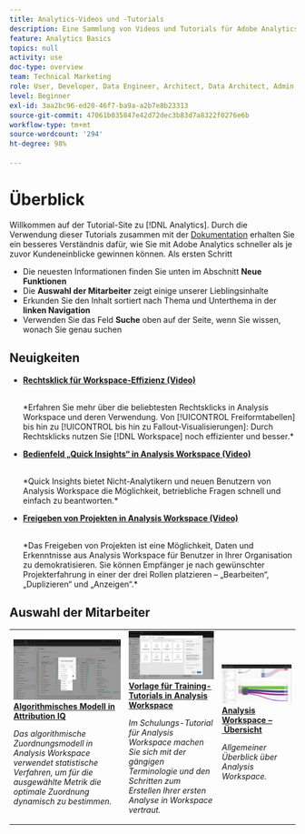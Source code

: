 ```yaml
---
title: Analytics-Videos und -Tutorials
description: Eine Sammlung von Videos und Tutorials für Adobe Analytics.
feature: Analytics Basics
topics: null
activity: use
doc-type: overview
team: Technical Marketing
role: User, Developer, Data Engineer, Architect, Data Architect, Admin, Leader
level: Beginner
exl-id: 3aa2bc96-ed20-46f7-ba9a-a2b7e8b23313
source-git-commit: 47061b035847e42d72dec3b83d7a8322f0276e6b
workflow-type: tm+mt
source-wordcount: '294'
ht-degree: 98%

---
```


# Überblick

Willkommen auf der Tutorial-Site zu [!DNL Analytics].  Durch die Verwendung dieser Tutorials zusammen mit der [Dokumentation](https://experienceleague.adobe.com/docs/analytics/landing/home.html?lang=de) erhalten Sie ein besseres Verständnis dafür, wie Sie mit Adobe Analytics schneller als je zuvor Kundeneinblicke gewinnen können.  Als ersten Schritt
* Die neuesten Informationen finden Sie unten im Abschnitt **Neue Funktionen**
* Die **Auswahl der Mitarbeiter** zeigt einige unserer Lieblingsinhalte
* Erkunden Sie den Inhalt sortiert nach Thema und Unterthema in der **linken Navigation**
* Verwenden Sie das Feld **Suche** oben auf der Seite, wenn Sie wissen, wonach Sie genau suchen

## Neuigkeiten

* **[Rechtsklick für Workspace-Effizienz (Video)](analysis-workspace/navigating-workspace-projects/right-click-for-workspace-efficiency.md)**

   <br>
   *Erfahren Sie mehr über die beliebtesten Rechtsklicks in Analysis Workspace und deren Verwendung. Von [!UICONTROL Freiformtabellen] bis hin zu [!UICONTROL  bis hin zu Fallout-Visualisierungen]: Durch Rechtsklicks nutzen Sie [!DNL Workspace] noch effizienter und besser.*

* **[Bedienfeld „Quick Insights“ in Analysis Workspace (Video)](analysis-workspace/using-panels/quick-insights-panel-in-analysis-workspace.md)**

   <br>
   *Quick Insights bietet Nicht-Analytikern und neuen Benutzern von Analysis Workspace die Möglichkeit, betriebliche Fragen schnell und einfach zu beantworten.*

* **[Freigeben von Projekten in Analysis Workspace (Video)](analysis-workspace/curate-and-share-projects/project-sharing-in-analysis-workspace.md)**

   <br>
   *Das Freigeben von Projekten ist eine Möglichkeit, Daten und Erkenntnisse aus Analysis Workspace für Benutzer in Ihrer Organisation zu demokratisieren. Sie können Empfänger je nach gewünschter Projekterfahrung in einer der drei Rollen platzieren – „Bearbeiten“, „Duplizieren“ und „Anzeigen“.*

## Auswahl der Mitarbeiter

<table>
<tr>
  <td>
    <a href="analysis-workspace/attribution-iq/algorithmic-model-in-attribution-iq.md">
      <img alt="Algorithmisches Modell in Attribution IQ" src="assets/36205.jpg" />
    </a>
    <div>
      <a href="analysis-workspace/attribution-iq/algorithmic-model-in-attribution-iq.md">
    <strong>Algorithmisches Modell in Attribution IQ</strong>
    </a>
    </div>
    <p>
    <em>Das algorithmische Zuordnungsmodell in Analysis Workspace verwendet statistische Verfahren, um für die ausgewählte Metrik die optimale Zuordnung dynamisch zu bestimmen.</em>
    <p>
  </td>
   <td>
    <a href="analysis-workspace/navigating-workspace-projects/training-tutorial-template-in-analysis-workspace.md">
      <img alt="Vorlage für Training-Tutorials in Analysis Workspace" src="assets/33773.jpg" />
    </a>
    <div>
      <a href="analysis-workspace/navigating-workspace-projects/training-tutorial-template-in-analysis-workspace.md">
    <strong>Vorlage für Training-Tutorials in Analysis Workspace</strong>
    </a>
    </div>
    <p>
    <em>Im Schulungs-Tutorial für Analysis Workspace machen Sie sich mit der gängigen Terminologie und den Schritten zum Erstellen Ihrer ersten Analyse in Workspace vertraut.</em>
    <p>
  </td>
  <td>
    <a href="analysis-workspace/analysis-workspace-basics/analysis-workspace-overview.md">
      <img alt="Miniaturbild für das Video „Übersicht zu Analysis Workspace“" src="assets/thumb_analysis-workspace-overview.png" />
    </a>
    <div>
      <a href="analysis-workspace/analysis-workspace-basics/analysis-workspace-overview.md">
    <strong>Analysis Workspace – Übersicht</strong>
    </a>
    </div>
    <p>
    <em>Allgemeiner Überblick über Analysis Workspace.</em>
    <p>
  </td>
</tr>
</table>
